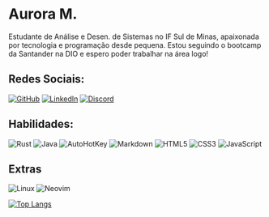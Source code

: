 # Aurora M.
Estudante de Análise e Desen. de Sistemas no IF Sul de Minas, apaixonada por tecnologia e programação desde pequena. Estou seguindo o bootcamp da Santander na DIO e espero poder trabalhar na área logo!

## Redes Sociais:
[![GitHub](https://img.shields.io/badge/GitHub-100000?style=for-the-badge&logo=github&logoColor=white)](https://github.com/borealsoul/)
[![LinkedIn](https://img.shields.io/badge/LinkedIn-0077B5?style=for-the-badge&logo=linkedin&logoColor=white)](https://www.linkedin.com/in/ajvmoreira/)
[![Discord](https://img.shields.io/badge/Discord-000?style=for-the-badge&logo=discord)](https://discord.com/channels/@887089038820003862)

## Habilidades:
![Rust](https://img.shields.io/badge/rust-%23000000.svg?style=for-the-badge&logo=rust&logoColor=white)
![Java](https://img.shields.io/badge/java-%23ED8B00.svg?style=for-the-badge&logo=openjdk&logoColor=white)
![AutoHotKey](https://img.shields.io/badge/-AutoHotKey-green?style=for-the-badge&logo=autohotkey)
![Markdown](https://img.shields.io/badge/Markdown-000?style=for-the-badge&logo=markdown) 
![HTML5](https://img.shields.io/badge/HTML5-E34F26?style=for-the-badge&logo=html5&logoColor=white)
![CSS3](https://img.shields.io/badge/CSS3-1572B6?style=for-the-badge&logo=css3&logoColor=white)
![JavaScript](https://img.shields.io/badge/JavaScript-F7DF1E?style=for-the-badge&logo=javascript&logoColor=black)
## Extras
![Linux](https://img.shields.io/badge/Linux-000?style=for-the-badge&logo=linux&logoColor=FCC624)
![Neovim](https://img.shields.io/badge/NeoVim-%2357A143.svg?&style=for-the-badge&logo=neovim&logoColor=white)

[![Top Langs](https://github-readme-stats.vercel.app/api/top-langs/?username=borealsoul&theme=catppuccin_latte)](https://github.com/anuraghazra/github-readme-stats)
